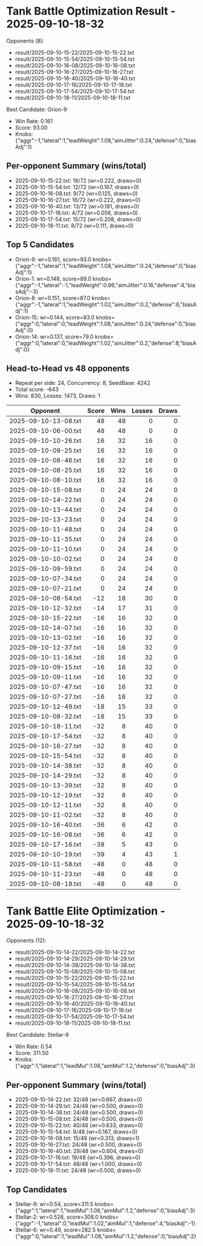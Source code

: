 # Tank Battle Optimization Result - 2025-09-10-18-32

Opponents (8):
- result/2025-09-10-15-22/2025-09-10-15-22.txt
- result/2025-09-10-15-54/2025-09-10-15-54.txt
- result/2025-09-10-16-08/2025-09-10-16-08.txt
- result/2025-09-10-16-27/2025-09-10-16-27.txt
- result/2025-09-10-16-40/2025-09-10-16-40.txt
- result/2025-09-10-17-16/2025-09-10-17-16.txt
- result/2025-09-10-17-54/2025-09-10-17-54.txt
- result/2025-09-10-18-11/2025-09-10-18-11.txt

Best Candidate: Orion-9

- Win Rate: 0.161
- Score: 93.00
- Knobs: {"aggr":-1,"lateral":1,"leadWeight":1.08,"aimJitter":0.24,"defense":0,"biasAdj":1}

## Per-opponent Summary (wins/total)
- 2025-09-10-15-22.txt: 16/72 (wr=0.222, draws=0)
- 2025-09-10-15-54.txt: 12/72 (wr=0.167, draws=0)
- 2025-09-10-16-08.txt: 9/72 (wr=0.125, draws=0)
- 2025-09-10-16-27.txt: 16/72 (wr=0.222, draws=0)
- 2025-09-10-16-40.txt: 13/72 (wr=0.181, draws=0)
- 2025-09-10-17-16.txt: 4/72 (wr=0.056, draws=0)
- 2025-09-10-17-54.txt: 15/72 (wr=0.208, draws=0)
- 2025-09-10-18-11.txt: 8/72 (wr=0.111, draws=0)

## Top 5 Candidates
- Orion-9: wr=0.161, score=93.0 knobs={"aggr":-1,"lateral":1,"leadWeight":1.08,"aimJitter":0.24,"defense":0,"biasAdj":1}
- Orion-1: wr=0.148, score=89.0 knobs={"aggr":-1,"lateral":-1,"leadWeight":0.96,"aimJitter":0.16,"defense":4,"biasAdj":-3}
- Orion-8: wr=0.151, score=87.0 knobs={"aggr":-1,"lateral":1,"leadWeight":1.02,"aimJitter":0.2,"defense":8,"biasAdj":1}
- Orion-15: wr=0.144, score=83.0 knobs={"aggr":0,"lateral":0,"leadWeight":1.08,"aimJitter":0.24,"defense":0,"biasAdj":0}
- Orion-14: wr=0.137, score=79.0 knobs={"aggr":0,"lateral":0,"leadWeight":1.02,"aimJitter":0.2,"defense":8,"biasAdj":0}
## Head-to-Head vs 48 opponents
- Repeat per side: 24, Concurrency: 8, SeedBase: 4242
- Total score: -643
- Wins: 830, Losses: 1473, Draws: 1

| Opponent | Score | Wins | Losses | Draws |
|---|---:|---:|---:|---:|
| 2025-09-10-13-08.txt | 48 | 48 | 0 | 0 |
| 2025-09-10-06-00.txt | 48 | 48 | 0 | 0 |
| 2025-09-10-10-26.txt | 16 | 32 | 16 | 0 |
| 2025-09-10-09-25.txt | 16 | 32 | 16 | 0 |
| 2025-09-10-08-46.txt | 16 | 32 | 16 | 0 |
| 2025-09-10-08-25.txt | 16 | 32 | 16 | 0 |
| 2025-09-10-08-10.txt | 16 | 32 | 16 | 0 |
| 2025-09-10-15-08.txt | 0 | 24 | 24 | 0 |
| 2025-09-10-14-22.txt | 0 | 24 | 24 | 0 |
| 2025-09-10-13-44.txt | 0 | 24 | 24 | 0 |
| 2025-09-10-13-23.txt | 0 | 24 | 24 | 0 |
| 2025-09-10-11-48.txt | 0 | 24 | 24 | 0 |
| 2025-09-10-11-35.txt | 0 | 24 | 24 | 0 |
| 2025-09-10-11-10.txt | 0 | 24 | 24 | 0 |
| 2025-09-10-10-02.txt | 0 | 24 | 24 | 0 |
| 2025-09-10-09-59.txt | 0 | 24 | 24 | 0 |
| 2025-09-10-07-34.txt | 0 | 24 | 24 | 0 |
| 2025-09-10-07-21.txt | 0 | 24 | 24 | 0 |
| 2025-09-10-08-54.txt | -12 | 18 | 30 | 0 |
| 2025-09-10-12-32.txt | -14 | 17 | 31 | 0 |
| 2025-09-10-15-22.txt | -16 | 16 | 32 | 0 |
| 2025-09-10-14-07.txt | -16 | 16 | 32 | 0 |
| 2025-09-10-13-02.txt | -16 | 16 | 32 | 0 |
| 2025-09-10-12-37.txt | -16 | 16 | 32 | 0 |
| 2025-09-10-11-16.txt | -16 | 16 | 32 | 0 |
| 2025-09-10-09-15.txt | -16 | 16 | 32 | 0 |
| 2025-09-10-09-11.txt | -16 | 16 | 32 | 0 |
| 2025-09-10-07-47.txt | -16 | 16 | 32 | 0 |
| 2025-09-10-07-27.txt | -16 | 16 | 32 | 0 |
| 2025-09-10-12-49.txt | -18 | 15 | 33 | 0 |
| 2025-09-10-08-32.txt | -18 | 15 | 33 | 0 |
| 2025-09-10-18-11.txt | -32 | 8 | 40 | 0 |
| 2025-09-10-17-54.txt | -32 | 8 | 40 | 0 |
| 2025-09-10-16-27.txt | -32 | 8 | 40 | 0 |
| 2025-09-10-15-54.txt | -32 | 8 | 40 | 0 |
| 2025-09-10-14-38.txt | -32 | 8 | 40 | 0 |
| 2025-09-10-14-29.txt | -32 | 8 | 40 | 0 |
| 2025-09-10-13-39.txt | -32 | 8 | 40 | 0 |
| 2025-09-10-12-19.txt | -32 | 8 | 40 | 0 |
| 2025-09-10-12-11.txt | -32 | 8 | 40 | 0 |
| 2025-09-10-11-02.txt | -32 | 8 | 40 | 0 |
| 2025-09-10-16-40.txt | -36 | 6 | 42 | 0 |
| 2025-09-10-16-08.txt | -36 | 6 | 42 | 0 |
| 2025-09-10-17-16.txt | -38 | 5 | 43 | 0 |
| 2025-09-10-10-19.txt | -39 | 4 | 43 | 1 |
| 2025-09-10-11-58.txt | -48 | 0 | 48 | 0 |
| 2025-09-10-11-23.txt | -48 | 0 | 48 | 0 |
| 2025-09-10-08-18.txt | -48 | 0 | 48 | 0 |


# Tank Battle Elite Optimization - 2025-09-10-18-32

Opponents (12):
- result/2025-09-10-14-22/2025-09-10-14-22.txt
- result/2025-09-10-14-29/2025-09-10-14-29.txt
- result/2025-09-10-14-38/2025-09-10-14-38.txt
- result/2025-09-10-15-08/2025-09-10-15-08.txt
- result/2025-09-10-15-22/2025-09-10-15-22.txt
- result/2025-09-10-15-54/2025-09-10-15-54.txt
- result/2025-09-10-16-08/2025-09-10-16-08.txt
- result/2025-09-10-16-27/2025-09-10-16-27.txt
- result/2025-09-10-16-40/2025-09-10-16-40.txt
- result/2025-09-10-17-16/2025-09-10-17-16.txt
- result/2025-09-10-17-54/2025-09-10-17-54.txt
- result/2025-09-10-18-11/2025-09-10-18-11.txt

Best Candidate: Stellar-9
- Win Rate: 0.54
- Score: 311.50
- Knobs: {"aggr":1,"lateral":1,"leadMul":1.08,"aimMul":1.2,"defense":0,"biasAdj":3}

## Per-opponent Summary (wins/total)
- 2025-09-10-14-22.txt: 32/48 (wr=0.667, draws=0)
- 2025-09-10-14-29.txt: 24/48 (wr=0.500, draws=0)
- 2025-09-10-14-38.txt: 24/48 (wr=0.500, draws=0)
- 2025-09-10-15-08.txt: 24/48 (wr=0.500, draws=0)
- 2025-09-10-15-22.txt: 40/48 (wr=0.833, draws=0)
- 2025-09-10-15-54.txt: 8/48 (wr=0.167, draws=0)
- 2025-09-10-16-08.txt: 15/48 (wr=0.313, draws=1)
- 2025-09-10-16-27.txt: 24/48 (wr=0.500, draws=0)
- 2025-09-10-16-40.txt: 29/48 (wr=0.604, draws=0)
- 2025-09-10-17-16.txt: 19/48 (wr=0.396, draws=0)
- 2025-09-10-17-54.txt: 48/48 (wr=1.000, draws=0)
- 2025-09-10-18-11.txt: 24/48 (wr=0.500, draws=0)

## Top Candidates
- Stellar-9: wr=0.54, score=311.5 knobs={"aggr":1,"lateral":1,"leadMul":1.08,"aimMul":1.2,"defense":0,"biasAdj":3}
- Stellar-2: wr=0.528, score=308.0 knobs={"aggr":-1,"lateral":0,"leadMul":1.02,"aimMul":1,"defense":4,"biasAdj":-1}
- Stellar-6: wr=0.49, score=282.5 knobs={"aggr":0,"lateral":1,"leadMul":1.08,"aimMul":1.2,"defense":0,"biasAdj":2}